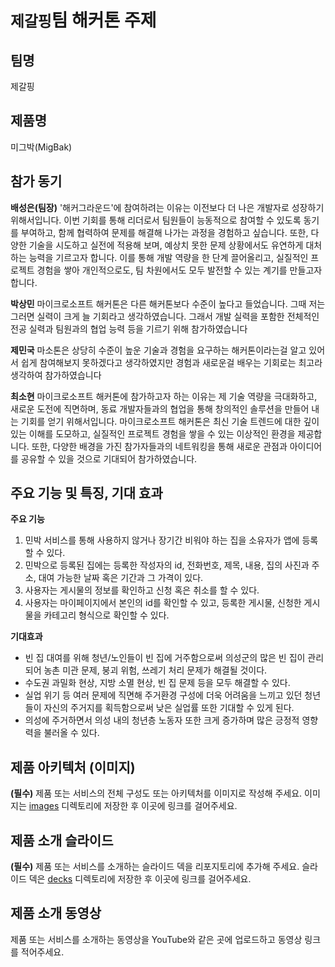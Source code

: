 # `제갈핑`팀 해커톤 주제

## 팀명

제갈핑

## 제품명

미그박(MigBak)

## 참가 동기

**배성은(팀장)**
'해커그라운드'에 참여하려는 이유는 이전보다 더 나은 개발자로 성장하기 위해서입니다. 이번 기회를 통해 리더로서 팀원들이 능동적으로 참여할 수 있도록 동기를 부여하고, 함께 협력하여 문제를 해결해 나가는 과정을 경험하고 싶습니다. 또한, 다양한 기술을 시도하고 실전에 적용해 보며, 예상치 못한 문제 상황에서도 유연하게 대처하는 능력을 기르고자 합니다. 이를 통해 개발 역량을 한 단계 끌어올리고, 실질적인 프로젝트 경험을 쌓아 개인적으로도, 팀 차원에서도 모두 발전할 수 있는 계기를 만들고자 합니다.

**박상민**
마이크로소프트 해커톤은 다른 해커톤보다 수준이 높다고 들었습니다. 그때 저는 그러면 실력이 크게 늘 기회라고 생각하였습니다. 그래서 개발 실력을 포함한 전체적인 전공 실력과 팀원과의 협업 능력 등을 기르기 위해 참가하였습니다

**제민국**
마소톤은 상당히 수준이 높운 기술과 경험을 요구하는 해커톤이라는걸 알고 있어서 쉽게 참여해보지 못하겠다고 생각하였지만 경험과 새로운걸 배우는 기회로는 최고라 생각하여 참가하였습니다

**최소현**
마이크로소프트 해커톤에 참가하고자 하는 이유는 제 기술 역량을 극대화하고, 새로운 도전에 직면하며, 동료 개발자들과의 협업을 통해 창의적인 솔루션을 만들어 내는 기회를 얻기 위해서입니다. 마이크로소프트 해커톤은 최신 기술 트렌드에 대한 깊이 있는 이해를 도모하고, 실질적인 프로젝트 경험을 쌓을 수 있는 이상적인 환경을 제공합니다. 또한, 다양한 배경을 가진 참가자들과의 네트워킹을 통해 새로운 관점과 아이디어를 공유할 수 있을 것으로 기대되어 참가하였습니다.

## 주요 기능 및 특징, 기대 효과
 
**주요 기능**
1. 민박 서비스를 통해 사용하지 않거나 장기간 비워야 하는 집을 소유자가 앱에 등록할 수 있다.
3. 민박으로 등록된 집에는 등록한 작성자의 id, 전화번호, 제목, 내용, 집의 사진과 주소, 대여 가능한 날짜 혹은 기간과 그 가격이 있다.
4. 사용자는 게시물의 정보를 확인하고 신청 혹은 취소를 할 수 있다.
5. 사용자는 마이페이지에서 본인의 id를 확인할 수 있고, 등록한 게시물, 신청한 게시물을 카테고리 형식으로 확인할 수 있다.

**기대효과**

- 빈 집 대여를 위해 청년/노인들이 빈 집에 거주함으로써 의성군의 많은 빈 집이 관리되어 농촌 미관 문제, 붕괴 위험, 쓰레기 처리 문제가 해결될 것이다.
- 수도권 과밀화 현상, 지방 소멸 현상, 빈 집 문제 등을 모두 해결할 수 있다.
- 실업 위기 등 여러 문제에 직면해 주거환경 구성에 더욱 어려움을 느끼고 있던 청년들이 자신의 주거지를 획득함으로써 낮은 실업률 또한 기대할 수 있게 된다.
- 의성에 주거하면서 의성 내의 청년층 노동자 또한 크게 증가하며 많은 긍정적 영향력을 불러올 수 있다.


## 제품 아키텍처 (이미지)

**(필수)** 제품 또는 서비스의 전체 구성도 또는 아키텍처를 이미지로 작성해 주세요. 이미지는 [images](./images) 디렉토리에 저장한 후 이곳에 링크를 걸어주세요.

## 제품 소개 슬라이드

**(필수)** 제품 또는 서비스를 소개하는 슬라이드 덱을 리포지토리에 추가해 주세요. 슬라이드 덱은 [decks](./decks) 디렉토리에 저장한 후 이곳에 링크를 걸어주세요.

## 제품 소개 동영상

제품 또는 서비스를 소개하는 동영상을 YouTube와 같은 곳에 업로드하고 동영상 링크를 적어주세요.
